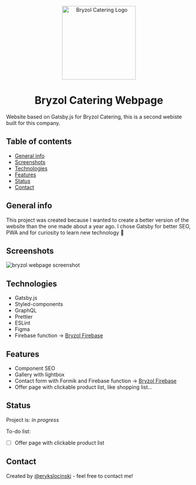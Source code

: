 <p align="center">
  <a href="https://bryzol.pl">
    <img src="/src/images/logo.png" alt="Bryzol Catering Logo" width="200px">
  </a>
</p>
<h1 align="center">
  Bryzol Catering Webpage
</h1>

Website based on Gatsby.js for Bryzol Catering, this is a second webiste built for this company.

## Table of contents

- [General info](#general-info)
- [Screenshots](#screenshots)
- [Technologies](#technologies)
- [Features](#features)
- [Status](#status)
- [Contact](#contact)

## General info

This project was created because I wanted to create a better version of the website than the one made about a year ago. I chose Gatsby for better SEO, PWA and for curiosity to learn new technology :rainbow:

## Screenshots

![bryzol webpage screenshot](src/images/screenshot.png)

## Technologies

- Gatsby.js
- Styled-components
- GraphQL
- Prettier
- ESLint
- Figma
- Firebase function -> [Bryzol Firebase](https://github.com/erq-programmer/bryzol-firebase)

## Features

- Component SEO
- Gallery with lightbox
- Contact form with Formik and Firebase function -> [Bryzol Firebase](https://github.com/erq-programmer/bryzol-firebase)
- Offer page with clickable product list, like shopping list...

## Status

Project is: _in progress_

To-do list:

- [ ] Offer page with clickable product list

## Contact

Created by [@erykslocinski](mailto:eryk.slocinski@gmail.com) - feel free to contact me!
